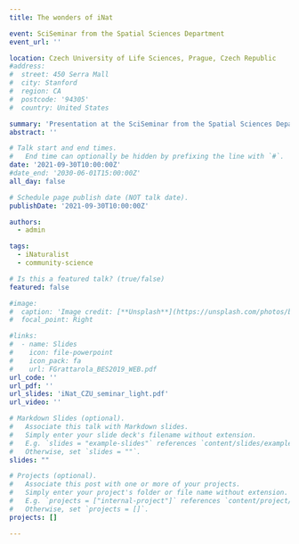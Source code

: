 ```yaml
---
title: The wonders of iNat

event: SciSeminar from the Spatial Sciences Department
event_url: ''

location: Czech University of Life Sciences, Prague, Czech Republic
#address:
#  street: 450 Serra Mall
#  city: Stanford
#  region: CA
#  postcode: '94305'
#  country: United States

summary: 'Presentation at the SciSeminar from the Spatial Sciences Department from the CZU'
abstract: ''

# Talk start and end times.
#   End time can optionally be hidden by prefixing the line with `#`.
date: '2021-09-30T10:00:00Z'
#date_end: '2030-06-01T15:00:00Z'
all_day: false

# Schedule page publish date (NOT talk date).
publishDate: '2021-09-30T10:00:00Z'

authors:
  - admin

tags:
  - iNaturalist
  - community-science

# Is this a featured talk? (true/false)
featured: false

#image:
#  caption: 'Image credit: [**Unsplash**](https://unsplash.com/photos/bzdhc5b3Bxs)'
#  focal_point: Right

#links:
#  - name: Slides
#    icon: file-powerpoint
#    icon_pack: fa
#    url: FGrattarola_BES2019_WEB.pdf
url_code: ''
url_pdf: ''
url_slides: 'iNat_CZU_seminar_light.pdf'
url_video: ''

# Markdown Slides (optional).
#   Associate this talk with Markdown slides.
#   Simply enter your slide deck's filename without extension.
#   E.g. `slides = "example-slides"` references `content/slides/example-slides.md`.
#   Otherwise, set `slides = ""`.
slides: ""

# Projects (optional).
#   Associate this post with one or more of your projects.
#   Simply enter your project's folder or file name without extension.
#   E.g. `projects = ["internal-project"]` references `content/project/deep-learning/index.md`.
#   Otherwise, set `projects = []`.
projects: []

---
```

